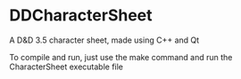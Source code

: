 DDCharacterSheet
================

A D&amp;D 3.5 character sheet, made using C++ and Qt

To compile and run, just use the make command and run the CharacterSheet executable file
